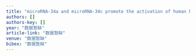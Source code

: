 ```yaml
---
title: "microRNA-34a and microRNA-34c promote the activation of human hepatic stellate cells by targeting peroxisome proliferator-activated receptor γ"
authors: []
authors-key: []
year: "数据暂缺"
article-link: "数据暂缺"
venue: "数据暂缺"
bibex: "数据暂缺"
---
```

